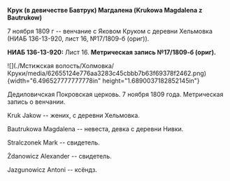 **Крук (в девичестве Бавтрук) Магдалена (Krukowa Magdalena z
Bautrukow)**

7 ноября 1809 г -- венчание с Яковом Круком с деревни Хельмовка (НИАБ
136-13-920, лист 16, №17/1809-б (ориг)).

**НИАБ 136-13-920:** Лист 16. **Метрическая запись №17/1809-б (ориг).**

![](./Мстижская волость/Холмовка/Круки/media/62655124e776aa3283c45cbbb7b63f69378f2462.png){width="6.496527777777778in"
height="1.6890037182852145in"}

Дедиловичская Покровская церковь. 7 ноября 1809 года. Метрическая запись
о венчании.

Kruk Jakow -- жених, с деревни Хельмовка.

Bautrukowa Magdalena -- невеста, девка с деревни Нивки.

Stralczonek Mark -- свидетель.

Żdanowicz Alexander -- свидетель.

Jazgunowicz Antoni -- ксёндз.
